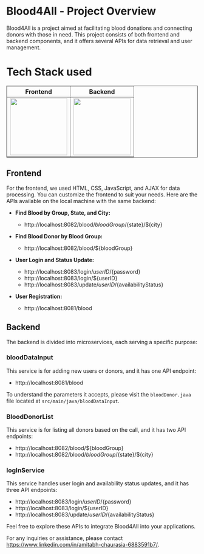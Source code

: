 # Blood4All - Project Overview

Blood4All is a project aimed at facilitating blood donations and connecting donors with those in need. This project consists of both frontend and backend components, and it offers several APIs for data retrieval and user management.

# Tech Stack used
<center>
    <table border="1" align="center" width="150%">
        <thead>
            <tr>
                <th>Frontend</th>
                <th>Backend</th>
            </tr>
        </thead>
        <tbody>
            <tr>
                <td><img src="https://cdn2.iconfinder.com/data/icons/seo-web-2-3/128/Vigor_Html5-Html-Website-code-semantic-web-language-1024.png" width="150"></td>
                <td><img src="https://www.vectorlogo.zone/logos/springio/springio-icon.svg" width="150"></td>
            </tr>
            <!-- Add more rows here if needed -->
        </tbody>
    </table>
</center>

## Frontend

For the frontend, we used HTML, CSS, JavaScript, and AJAX for data processing. You can customize the frontend to suit your needs. Here are the APIs available on the local machine with the same backend:

- **Find Blood by Group, State, and City:**
  - http://localhost:8082/blood/${bloodGroup}/${state}/${city}

- **Find Blood Donor by Blood Group:**
  - http://localhost:8082/blood/${bloodGroup}

- **User Login and Status Update:**
  - http://localhost:8083/login/${userID}/${password}
  - http://localhost:8083/login/${userID}
  - http://localhost:8083/update/${userID}/${availabilityStatus}

- **User Registration:**
  - http://localhost:8081/blood

## Backend

The backend is divided into microservices, each serving a specific purpose:

### bloodDataInput

This service is for adding new users or donors, and it has one API endpoint:

- http://localhost:8081/blood

To understand the parameters it accepts, please visit the `bloodDonor.java` file located at `src/main/java/bloodDataInput`.

### BloodDonorList

This service is for listing all donors based on the call, and it has two API endpoints:

- http://localhost:8082/blood/${bloodGroup}
- http://localhost:8082/blood/${bloodGroup}/${state}/${city}

### logInService

This service handles user login and availability status updates, and it has three API endpoints:

- http://localhost:8083/login/${userID}/${password}
- http://localhost:8083/login/${userID}
- http://localhost:8083/update/${userID}/${availabilityStatus}

Feel free to explore these APIs to integrate Blood4All into your applications.

For any inquiries or assistance, please contact https://www.linkedin.com/in/amitabh-chaurasia-6883591b7/.

